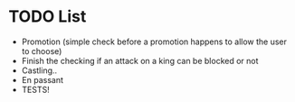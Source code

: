 # TODO List
- Promotion (simple check before a promotion happens to allow the user to choose)
- Finish the checking if an attack on a king can be blocked or not
- Castling..
- En passant
- TESTS!
